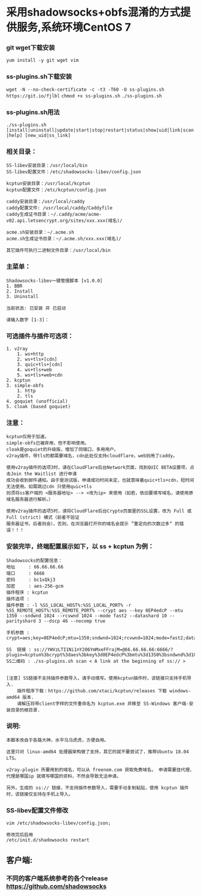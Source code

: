 # 采用shadowsocks+obfs混淆的方式提供服务,系统环境CentOS 7
### git wget下载安装
`yum install -y git wget vim`

### ss-plugins.sh下载安装
`wget -N --no-check-certificate -c -t3 -T60 -O ss-plugins.sh https://git.io/fjlbl`
`chmod +x ss-plugins.sh`
`./ss-plugins.sh`

### ss-plugins.sh用法
`./ss-plugins.sh [install|uninstall|update|start|stop|restart|status|show|uid|link|scan|help] [new_uid|ss_link]`

### 相关目录：

    SS-libev安装目录：/usr/local/bin
    SS-libev配置文件：/etc/shadowsocks-libev/config.json

    kcptun安装目录：/usr/local/kcptun
    kcptun配置文件：/etc/kcptun/config.json

    caddy安装目录：/usr/local/caddy
    caddy配置文件: /usr/local/caddy/Caddyfile
    caddy生成证书目录：~/.caddy/acme/acme-v02.api.letsencrypt.org/sites/xxx.xxx(域名)/

    acme.sh安装目录：~/.acme.sh
    acme.sh生成证书目录：~/.acme.sh/xxx.xxx(域名)/

    其它插件可执行二进制文件目录：/usr/local/bin
 
### 主菜单：
	
	Shadowsocks-libev一键管理脚本 [v1.0.0]
	1. BBR
  	2. Install
 	3. Uninstall

 	当前状态: 已安装 并 已启动

	请输入数字 [1-3]：

### 可选插件与插件可选项：
	1. v2ray
        1. ws+http
        2. ws+tls+[cdn]
        3. quic+tls+[cdn]
        4. ws+tls+web
        5. ws+tls+web+cdn
  	2. kcptun
  	3. simple-obfs
        1. http
        2. tls
  	4. goquiet (unofficial)
  	5. cloak (based goquiet)

### 注意：
    kcptun仅用于加速。
    simple-obfs已被弃用，但不影响使用。
    cloak是goquiet的升级版，增加了同端口，多用用户。
    v2ray插件，带tls的都需要域名，cdn此处仅支持cloudflare，web则用了caddy。
	
    使用v2ray插件的选项3时，请在CloudFlare后台Network页面，找到QUIC BETA设置项，点击Join the Waitlist 进行申请
	成功会收到邮件通知。由于是测试版，申请成功时间未定，也就意味着quic+tls+cdn，短时间无法使用。如需跳过cdn 只使用quic+tls 
	则须将ss客户端的 <服务器地址> --> <改为ip> 来使用（如若，依旧要填写域名，请使用原域名服务器进行解析。）
	
    使用v2ray插件的选项5时，请将CloudFlare后台Crypto页面里的SSL设置，改为 Full 或 Full (strict) 模式（前者不验证
	服务器证书，后者则会），否则，在浏览器打开你的域名会提示 ”重定向的次数过多“ 的错误！！！

### 安装完毕，终端配置展示如下，以 ss + kcptun 为例：
	Shadowsocks的配置信息：
 	地址     : 66.66.66.66
 	端口     : 6666
 	密码     : bc1xQkj3
 	加密     : aes-256-gcm
 	插件程序 : kcptun
 	插件选项 :
 	插件参数 : -l %SS_LOCAL_HOST%:%SS_LOCAL_PORT% -r %SS_REMOTE_HOST%:%SS_REMOTE_PORT% --crypt aes --key 0EP4edcP --mtu 1350 --sndwnd 1024 --rcvwnd 1024 --mode fast2 --datashard 10 --parityshard 3 --dscp 46 --nocomp true

 	手机参数 : crypt=aes;key=0EP4edcP;mtu=1350;sndwnd=1024;rcvwnd=1024;mode=fast2;datashard=10;parityshard=3;dscp=46;nocomp=true

	SS  链接 : ss://YWVzLTI1Ni1nY206YmMxeFFrajM=@66.66.66.66:6666/?plugin=kcptun%3bcrypt%3daes%3bkey%3d0EP4edcP%3bmtu%3d1350%3bsndwnd%3d1024%3brcvwnd%3d1024%3bmode%3dfast2%3bdatashard%3d10%3bparityshard%3d3%3bdscp%3d46%3bnocomp%3dtrue
 	SS二维码 : ./ss-plugins.sh scan < A link at the beginning of ss:// >


 	[注意] SS链接不支持插件参数导入，请手动填写。使用kcptun插件时，该链接只支持手机导入.
        插件程序下载：https://github.com/xtaci/kcptun/releases 下载 windows-amd64 版本.
        请解压将带client字样的文件重命名为 kcptun.exe 并移至 SS-Windows 客户端-安装目录的根目录.
        
### 说明:
	本脚本改自于各路大神，水平马马虎虎，方便自用。

	这里只对 linux-amd64 处理器架构做了支持，其它的就不要尝试了，推荐Ubuntu 18.04 LTS。

	v2ray-plugin 所要用到的域名，可以从 freenom.com 获取免费域名， 申请需要挂代理，代理是哪国ip 就填写哪国的资料，不然会导致无法申请。

	另外，生成的 ss:// 链接，不支持插件参数导入，需要手动复制粘贴，使用 kcptun 插件时，该链接仅支持在手机上导入。
### SS-libev配置文件修改
	vim /etc/shadowsocks-libev/config.json;
	
	修改完后启用
	/etc/init.d/shadowsocks restart

## 客户端:
### 不同的客户端系统参考的各个release https://github.com/shadowsocks



